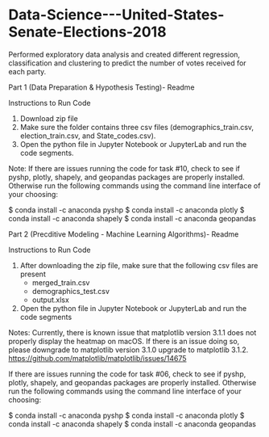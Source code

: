 # Data-Science---United-States-Senate-Elections-2018
Performed exploratory data analysis and created different regression, classification and clustering to predict the number of votes received for each party. 

Part 1 (Data Preparation & Hypothesis Testing)- Readme

Instructions to Run Code 

1. Download zip file 
2. Make sure the folder contains three csv files (demographics_train.csv, election_train.csv, and State_codes.csv).  
3. Open the python file in Jupyter Notebook or JupyterLab and run the code segments.

Note: If there are issues running the code for task #10, check to see if pyshp, plotly, shapely, and geopandas packages are properly installed. Otherwise run the following commands using the command line interface of your choosing:


$ conda install -c anaconda pyshp
$ conda install -c anaconda plotly
$ conda install -c anaconda shapely
$ conda install -c anaconda geopandas


Part 2 (Precditive Modeling - Machine Learning Algorithms)- Readme

Instructions to Run Code 
1. After downloading the zip file, make sure that the following csv files are present
	- merged_train.csv
	- demographics_test.csv
	- output.xlsx
2. Open the python file in Jupyter Notebook or JupyterLab and run the code segments



Notes: 
Currently, there is known issue that matplotlib version 3.1.1 does not properly display the heatmap on macOS. If there is an issue doing so, please downgrade to matplotlib version 3.1.0 upgrade to matplotlib 3.1.2.
https://github.com/matplotlib/matplotlib/issues/14675


If there are issues running the code for task #06, check to see if pyshp, plotly, shapely, and geopandas packages are properly installed. Otherwise run the following commands using the command line interface of your choosing:


$ conda install -c anaconda pyshp
$ conda install -c anaconda plotly
$ conda install -c anaconda shapely
$ conda install -c anaconda geopandas

